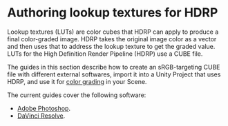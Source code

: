 # Authoring lookup textures for HDRP

Lookup textures (LUTs) are color cubes that HDRP can apply to produce a final color-graded image. HDRP takes the original image color as a vector and then uses that to address the lookup texture to get the graded value. LUTs for the High Definition Render Pipeline (HDRP) use a CUBE file.

The guides in this section describe how to create an sRGB-targeting CUBE file with different external softwares, import it into a Unity Project that uses HDRP, and use it for [color grading](https://en.wikipedia.org/wiki/Color_grading) in your Scene.

The current guides cover the following software:

- [Adobe Photoshop](LUT-Authoring-Photoshop.html).
- [DaVinci Resolve](LUT-Authoring-Resolve.html).